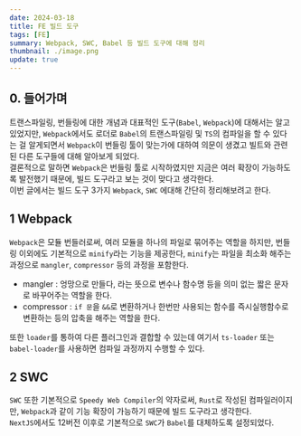 ```yaml
---
date: 2024-03-18
title: FE 빌드 도구
tags: [FE]
summary: Webpack, SWC, Babel 등 빌드 도구에 대해 정리
thumbnail: ./image.png
update: true
---
```



## 0. 들어가며
트랜스파일링, 번들링에 대한 개념과 대표적인 도구(`Babel`, `Webpack`)에 대해서는 알고 있었지만, `Webpack`에서도 로더로 `Babel`의 트랜스파일링 및 `TS`의 컴파일을 할 수 있다는 걸 알게되면서 `Webpack`이 번들링 툴이 맞는가에 대하여 의문이 생겼고 빌트와 관련된 다른 도구들에 대해 알아보게 되었다.  
결론적으로 말하면 `Webpack`은 번들링 툴로 시작하였지만 지금은 여러 확장이 가능하도록 발전했기 때문에, 빌드 도구라고 보는 것이 맞다고 생각한다.  
이번 글에서는 빌드 도구 3가지 `Webpack`, `SWC` 에대해 간단히 정리해보려고 한다.

## 1 Webpack
`Webpack`은 모듈 번들러로써, 여러 모듈을 하나의 파일로 묶어주는 역할을 하지만, 번들링 이외에도 기본적으로 `minify`라는 기능을 제공한다, `minify`는 파일을 최소화 해주는 과정으로 `mangler`, `compressor` 등의 과정을 포함한다.

- mangler : 엉망으로 만들다, 라는 뜻으로 변수나 함수명 등을 의미 없는 짧은 문자로 바꾸어주는 역할을 한다.
- compressor : `if 문`을 `&&`로 변환하거나 한번만 사용되는 함수를 즉시실행함수로 변환하는 등의 압축을 해주는 역할을 한다.

또한 `loader`를 통하여 다른 플러그인과 결합할 수 있는데 여기서 `ts-loader` 또는 `babel-loader`를 사용하면 컴파일 과정까지 수행할 수 있다. 

## 2 SWC
`SWC` 또한 기본적으로 `Speedy Web Compiler`의 약자로써, `Rust`로 작성된 컴파일러이지만, `Webpack`과 같이 기능 확장이 가능하기 때문에 빌드 도구라고 생각한다.  
`NextJS`에서도 12버전 이후로 기본적으로 `SWC`가 `Babel`를 대체하도록 설정되었다.  
